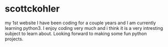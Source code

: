 # scottckohler
my 1st website
I have been coding for a couple years and I am currently learning python3. I enjoy coding very much and i think it is a very intresting subject to learn about. Looking forward to making some fun python projects.
